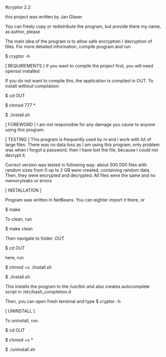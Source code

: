 #cryptor 2.2

this project was written by Jan Glaser

You can freely copy or redistribute the program, but provide there my name, as author, please

The main idea of the program is to allow safe encryption / decryption of files.
For more detailed information, compile program and run 

$ cryptor -h

[ REQUIREMENTS ]
If you want to compile the project first, you will need openssl installed

If you do not want to compile this, the application is compiled in OUT.
To install without compilation:

$ cd OUT

$ chmod 777 *

$ ./install.sh

[ FOREWORD ]
I am not responsible for any damage you cause to anyone using this program.


[ TESTING ]
This program is frequently used by m and i work with lot of large files.
There was no data loss as I am using this program, only problem was when I forgot a password, then I have lost the file, because I could not decrypt it.

Currect version was tested in following way:
about 500 000 files with random sizes from 0 up to 2 GB were created, containing random data.
Then, they were encrypted and decrypted. All files were the same and no memoryleaks or errors

[ INSTALLATION ]

Program was written in NetBeans. You can eighter import it there, or

$ make

To clean, run

$ make clean


Then navigate to folder .OUT

$ cd OUT

here, run 

$ chmod +x ./install.sh

$ ./install.sh

This installs the program to the /usr/bin
and also creates autocomplete script in /etc/bash_completion.d

Then, you can open fresh terminal and type
$ cryptor -h

[ UNINSTALL ]

To uninstall, run

$ cd OUT

$ chmod +x *

$ ./uninstall.sh
